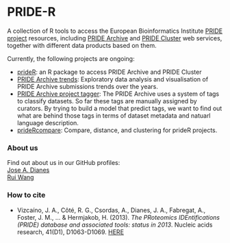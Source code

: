 PRIDE-R
======

A collection of R tools to access the European Bioinformatics Institute [PRIDE project](http://www.ebi.ac.uk/pride) resources, including [PRIDE Archive](http://www.ebi.ac.uk/pride/ws/archive) and [PRIDE Cluster](http://wwwdev.ebi.ac.uk/pride/ws/cluster) web services, together with different data products based on them.  

Currently, the following projects are ongoing:  

* [prideR](http://pride-r.github.io/prideR): an R package to access PRIDE Archive and PRIDE Cluster  
* [PRIDE Archive trends](http://pride-r.github.io/archive-annual-trends/): Exploratory data analysis and visualisation of PRIDE Archive submissions trends over the years.   
* [PRIDE Archive project tagger](http://pride-r.github.io/project-tagger/): The PRIDE Archive uses a system of tags to classify datasets. So far these tags are manually assigned by curators. By trying to build a model that predict tags, we want to find out what are behind those tags in terms of dataset metadata and natuarl language description.  
* [prideRcompare](http://pride-r.github.io/prideRcompare): Compare, distance, and clustering for prideR projects.   

### About us   

Find out about us in our GitHub profiles:  
[Jose A. Dianes](https://github.com/jadianes)  
[Rui Wang](https://github.com/ruiwanguk)  

### How to cite

* Vizcaíno, J. A., Côté, R. G., Csordas, A., Dianes, J. A., Fabregat, A., Foster, J. M., ... & Hermjakob, H. (2013). *The PRoteomics IDEntifications (PRIDE) database and associated tools: status in 2013*. Nucleic acids research, 41(D1), D1063-D1069. [HERE](http://www.nature.com/nbt/journal/v32/n3/full/nbt.2839.html)  
